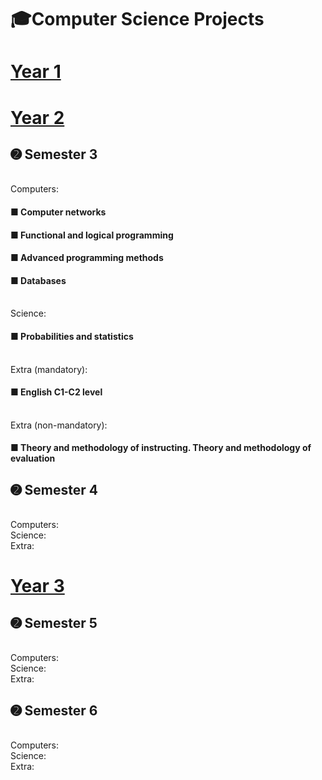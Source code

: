# 🎓Computer Science Projects
# [Year 1](https://github.com/bloo404/BBU-Projects-Year-1)
# [Year 2]()
## ➋ Semester 3
<br/> Computers:
#### ■ Computer networks
#### ■ Functional and logical programming
#### ■ Advanced programming methods
#### ■ Databases
<br/> Science:
#### ■ Probabilities and statistics
<br/> Extra (mandatory):
#### ■ English C1-C2 level
<br/> Extra (non-mandatory):
#### ■ Theory and methodology of instructing. Theory and methodology of evaluation
## ➋ Semester 4
<br/> Computers:
<br/> Science:
<br/> Extra:
# [Year 3]()
## ➋ Semester 5
<br/> Computers:
<br/> Science:
<br/> Extra:
## ➋ Semester 6
<br/> Computers:
<br/> Science:
<br/> Extra:
